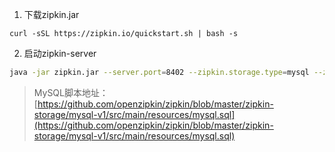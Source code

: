 1. 下载zipkin.jar
```
curl -sSL https://zipkin.io/quickstart.sh | bash -s
```
2. 启动zipkin-server
```bash
java -jar zipkin.jar --server.port=8402 --zipkin.storage.type=mysql --zipkin.storage.mysql.db=febs_cloud_base --zipkin.storage.mysql.username=root --zipkin.storage.mysql.password=123456 --zipkin.storage.mysql.host=localhost --zipkin.storage.mysql.port=3306 --zipkin.collector.rabbitmq.addresses=localhost:5672 --zipkin.collector.rabbitmq.username=febs  --zipkin.collector.rabbitmq.password=123456
```
> MySQL脚本地址：[https://github.com/openzipkin/zipkin/blob/master/zipkin-storage/mysql-v1/src/main/resources/mysql.sql](https://github.com/openzipkin/zipkin/blob/master/zipkin-storage/mysql-v1/src/main/resources/mysql.sql)